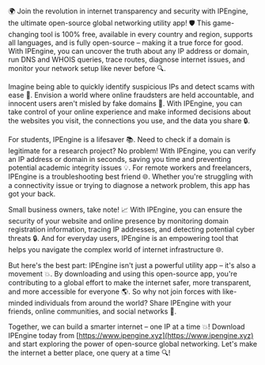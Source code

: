 🌍 Join the revolution in internet transparency and security with IPEngine, the ultimate open-source global networking utility app! 🛡️ This game-changing tool is 100% free, available in every country and region, supports all languages, and is fully open-source – making it a true force for good. With IPEngine, you can uncover the truth about any IP address or domain, run DNS and WHOIS queries, trace routes, diagnose internet issues, and monitor your network setup like never before 🔍.

Imagine being able to quickly identify suspicious IPs and detect scams with ease 🚨. Envision a world where online fraudsters are held accountable, and innocent users aren't misled by fake domains 💸. With IPEngine, you can take control of your online experience and make informed decisions about the websites you visit, the connections you use, and the data you share 🔒.

For students, IPEngine is a lifesaver 📚. Need to check if a domain is legitimate for a research project? No problem! With IPEngine, you can verify an IP address or domain in seconds, saving you time and preventing potential academic integrity issues 💡. For remote workers and freelancers, IPEngine is a troubleshooting best friend 🌐. Whether you're struggling with a connectivity issue or trying to diagnose a network problem, this app has got your back.

Small business owners, take note! 📈 With IPEngine, you can ensure the security of your website and online presence by monitoring domain registration information, tracing IP addresses, and detecting potential cyber threats 🔒. And for everyday users, IPEngine is an empowering tool that helps you navigate the complex world of internet infrastructure 🌐.

But here's the best part: IPEngine isn't just a powerful utility app – it's also a movement 💥. By downloading and using this open-source app, you're contributing to a global effort to make the internet safer, more transparent, and more accessible for everyone 🌎. So why not join forces with like-minded individuals from around the world? Share IPEngine with your friends, online communities, and social networks 📱.

Together, we can build a smarter internet – one IP at a time 💥! Download IPEngine today from [https://www.ipengine.xyz](https://www.ipengine.xyz) and start exploring the power of open-source global networking. Let's make the internet a better place, one query at a time 🔍!